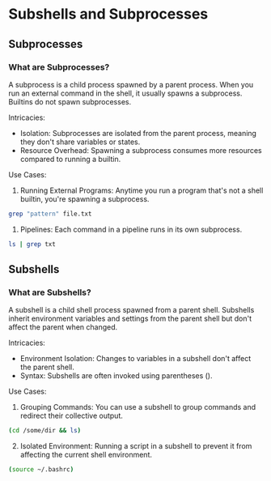 

# Subshells and Subprocesses

## Subprocesses
### What are Subprocesses?
A subprocess is a child process spawned by a parent process. When you run an external command in the shell, it usually spawns a subprocess.
Builtins do not spawn subprocesses.

Intricacies:

* Isolation: Subprocesses are isolated from the parent process, meaning they don't share variables or states.
* Resource Overhead: Spawning a subprocess consumes more resources compared to running a builtin.

Use Cases:
1. Running External Programs: Anytime you run a program that's not a shell builtin, you're spawning a subprocess.
```bash
grep "pattern" file.txt
```

1. Pipelines: Each command in a pipeline runs in its own subprocess.
```bash
ls | grep txt
```


## Subshells
### What are Subshells?

A subshell is a child shell process spawned from a parent shell. Subshells inherit environment variables and settings from the parent shell but don't affect the parent when changed.

Intricacies:

* Environment Isolation: Changes to variables in a subshell don't affect the parent shell.
* Syntax: Subshells are often invoked using parentheses ().

Use Cases:

1. Grouping Commands: You can use a subshell to group commands and redirect their collective output.
```bash
(cd /some/dir && ls)
```

2. Isolated Environment: Running a script in a subshell to prevent it from affecting the current
   shell environment.
```bash
(source ~/.bashrc)
```


